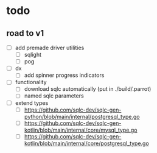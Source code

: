 # todo

## road to v1

- [ ] add premade driver utilities
  - [ ] sqlight
  - [ ] pog

- [ ] dx
  - [ ] add spinner progress indicators

- [ ] functionality
  - [ ] download sqlc automatically (put in ./build/.parrot)
  - [ ] named sqlc parameters

- [ ] extend types
  - [ ] https://github.com/sqlc-dev/sqlc-gen-python/blob/main/internal/postgresql_type.go
  - [ ] https://github.com/sqlc-dev/sqlc-gen-kotlin/blob/main/internal/core/mysql_type.go
  - [ ] https://github.com/sqlc-dev/sqlc-gen-kotlin/blob/main/internal/core/postgresql_type.go
